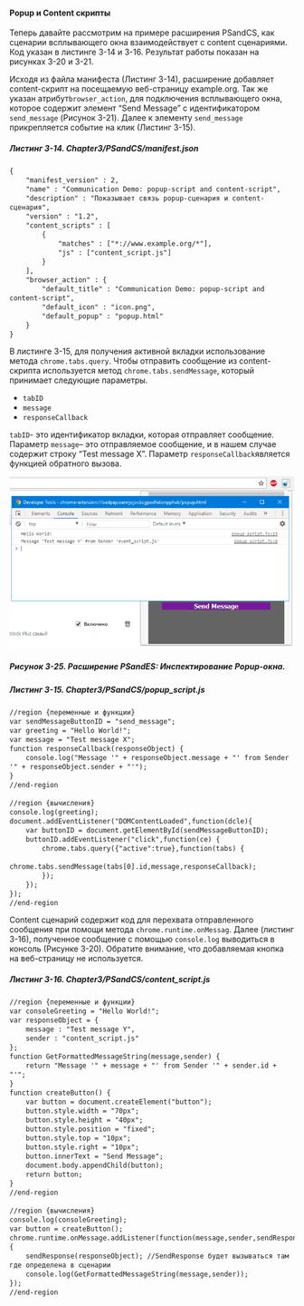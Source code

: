 #### Popup и Content скрипты

Теперь давайте рассмотрим на примере расширения PSandCS, как сценарии всплывающего окна взаимодействует с content сценариями. Код указан в листинге 3-14 и 3-16. Результат работы показан на рисунках 3-20 и 3-21.

Исходя из файла манифеста \(Листинг 3-14\), расширение добавляет content-скрипт на посещаемую веб-страницу example.org. Так же указан атрибут`browser_action`, для подключения всплывающего окна, которое содержит элемент “Send Message” с идентификатором `send_message` \(Рисунок 3-21\). Далее к элементу `send_message` прикрепляется событие на клик \(Листинг 3-15\).

##### Листинг 3-14. _Chapter3/PSandCS/manifest.json_

```
{
    "manifest_version" : 2,
    "name" : "Communication Demo: popup-script and content-script",
    "description" : "Показывает связь popup-сценария и content-сценария",
    "version" : "1.2",
    "content_scripts" : [
        {
            "matches" : ["*://www.example.org/*"],
            "js" : ["content_script.js"]
        }
    ],
    "browser_action" : {
        "default_title" : "Communication Demo: popup-script and content-script",
        "default_icon" : "icon.png",
        "default_popup" : "popup.html"
    }
}
```

В листинге 3-15, для получения активной вкладки использование метода `chrome.tabs.query`. Чтобы отправить сообщение из content-скрипта используется метод `chrome.tabs.sendMessage`, который принимает следующие параметры.

* `tabID`
* `message`
* `responseCallback`

`tabID`- это идентификатор вкладки, которая отправляет сообщение. Параметр `message`– это отправляемое сообщение, и в нашем случае содержит строку “Test message X”. Параметр `responseCallback`является функцией обратного вызова.

![Рисунок 3-25. Расширение PSandES: Инспектирование Popup-окна](/assets/figure-3-25.png)

##### Рисунок 3-25. _Расширение PSandES: Инспектирование Popup-окна._

##### Листинг 3-15. _Chapter3/PSandCS/popup\_script.js_

```
//region {переменные и функции}
var sendMessageButtonID = "send_message";
var greeting = "Hello World!";
var message = "Test message X";
function responseCallback(responseObject) {
    console.log("Message '" + responseObject.message + "' from Sender '" + responseObject.sender + "'");
}
//end-region

//region {вычисления}
console.log(greeting);
document.addEventListener("DOMContentLoaded",function(dcle){
    var buttonID = document.getElementById(sendMessageButtonID);
    buttonID.addEventListener("click",function(ce) {
        chrome.tabs.query({"active":true},function(tabs) {
            chrome.tabs.sendMessage(tabs[0].id,message,responseCallback);
        });
    });
});
//end-region
```

Content сценарий содержит код для перехвата отправленного сообщения при помощи метода `chrome.runtime.onMessag`. Далее \(листинг 3-16\), полученное сообщение с помощью `console.log` выводиться в консоль \(Рисунке 3-20\). Обратите внимание, что добавляемая кнопка на веб-страницу не используется.

##### Листинг 3-16. _Chapter3/PSandCS/content_script.js_

```
//region {переменные и функции}
var consoleGreeting = "Hello World!";
var responseObject = {
    message : "Test message Y",
    sender : "content_script.js"
};
function GetFormattedMessageString(message,sender) {
    return "Message '" + message + "' from Sender '" + sender.id + "'";
}
function createButton() {
    var button = document.createElement("button");
    button.style.width = "70px";
    button.style.height = "40px";
    button.style.position = "fixed";
    button.style.top = "10px";
    button.style.right = "10px";
    button.innerText = "Send Message";
    document.body.appendChild(button);
    return button;
}
//end-region

//region {вычисления}
console.log(consoleGreeting);
var button = createButton();
chrome.runtime.onMessage.addListener(function(message,sender,sendResponse) {
    sendResponse(responseObject); //SendResponse будет вызываться там где определена в сценарии
    console.log(GetFormattedMessageString(message,sender));
});
//end-region
```


